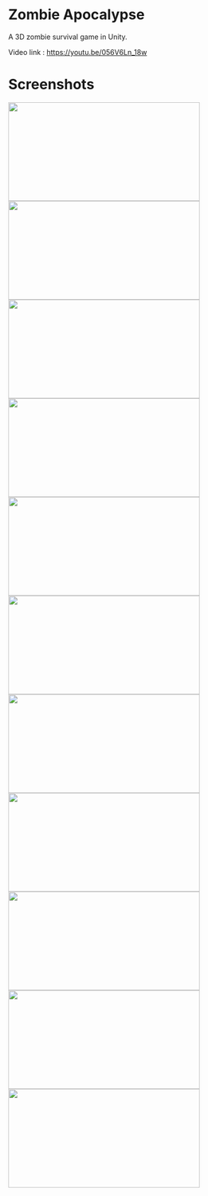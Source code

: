 # Zombie Apocalypse
A 3D zombie survival game in Unity.

Video link : https://youtu.be/056V6Ln_18w


# Screenshots

<img src="https://github.com/thgeorge-se/Unity-Zombie-Apocalypse/blob/master/Screenshots/Screenshot%201.png" width="384" height="198" /> <img src="https://github.com/thgeorge-se/Unity-Zombie-Apocalypse/blob/master/Screenshots/Screenshot%202.png" width="384" height="198" /> 
<img src="https://github.com/thgeorge-se/Unity-Zombie-Apocalypse/blob/master/Screenshots/Screenshot%203.png" width="384" height="198" /> 
<img src="https://github.com/thgeorge-se/Unity-Zombie-Apocalypse/blob/master/Screenshots/Screenshot%204.png" width="384" height="198" /> 
<img src="https://github.com/thgeorge-se/Unity-Zombie-Apocalypse/blob/master/Screenshots/Screenshot%205.png" width="384" height="198" /> 
<img src="https://github.com/thgeorge-se/Unity-Zombie-Apocalypse/blob/master/Screenshots/Screenshot%206.png" width="384" height="198" /> 
<img src="https://github.com/thgeorge-se/Unity-Zombie-Apocalypse/blob/master/Screenshots/Screenshot%207.png" width="384" height="198" /> 
<img src="https://github.com/thgeorge-se/Unity-Zombie-Apocalypse/blob/master/Screenshots/Screenshot%208.png" width="384" height="198" /> 
<img src="https://github.com/thgeorge-se/Unity-Zombie-Apocalypse/blob/master/Screenshots/Screenshot%209.png" width="384" height="198" /> 
<img src="https://github.com/thgeorge-se/Unity-Zombie-Apocalypse/blob/master/Screenshots/Screenshot%2010.png" width="384" height="198" /> 
<img src="https://github.com/thgeorge-se/Unity-Zombie-Apocalypse/blob/master/Screenshots/Screenshot%2011.png" width="384" height="198" /> 
